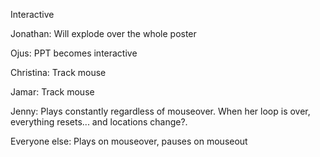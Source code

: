 Interactive

Jonathan: Will explode over the whole poster

Ojus: PPT becomes interactive

Christina: Track mouse

Jamar: Track mouse

Jenny: Plays constantly regardless of mouseover. When her loop is over, everything resets... and locations change?.

Everyone else: Plays on mouseover, pauses on mouseout
